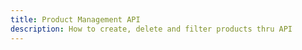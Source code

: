 ```yaml
---
title: Product Management API
description: How to create, delete and filter products thru API
---
```

